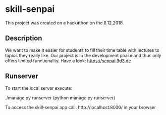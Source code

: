 # skill-senpai
This project was created on a hackathon on the 8.12.2018.


## Description
We want to make it easier for students to fill their time table with lectures to topics they really like.
Our project is in the development phase and thus only offers limited functionality.
Have a look: https://senpai.9d3.de

## Runserver

To start the local server execute:

./manage.py runserver (python manage.py runserver)

To access the skill-senpai app call: http://localhost:8000/ in your browser
